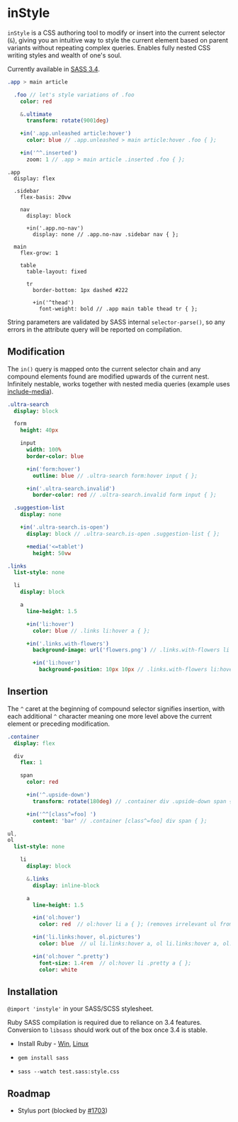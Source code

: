 # inStyle

`inStyle` is a CSS authoring tool to modify or insert into the current selector (`&`), giving you an intuitive way to style the current element based on parent variants without repeating complex queries. Enables fully nested CSS writing styles and wealth of one's soul.

Currently available in [SASS 3.4](src/instyle.sass).  

```Sass
.app > main article

  .foo // let's style variations of .foo
    color: red

    &.ultimate
      transform: rotate(9001deg)

    +in('.app.unleashed article:hover')
      color: blue // .app.unleashed > main article:hover .foo { };

    +in('^^.inserted')
      zoom: 1 // .app > main article .inserted .foo { };
```

```
.app
  display: flex

  .sidebar
    flex-basis: 20vw

    nav
      display: block

      +in('.app.no-nav')
        display: none // .app.no-nav .sidebar nav { };

  main
    flex-grow: 1

    table
      table-layout: fixed

      tr
        border-bottom: 1px dashed #222

        +in('^thead')
          font-weight: bold // .app main table thead tr { };
```

String parameters are validated by SASS internal `selector-parse()`, so any errors in the attribute query will be reported on compilation.

## Modification
The `in()` query is mapped onto the current selector chain and any compound elements found are modified upwards of the current nest. Infinitely nestable, works together with nested media queries (example uses [include-media](http://include-media.com/)).

```Sass
.ultra-search
  display: block

  form
    height: 40px

    input
      width: 100%
      border-color: blue

      +in('form:hover')
        outline: blue // .ultra-search form:hover input { };

      +in('.ultra-search.invalid')
        border-color: red // .ultra-search.invalid form input { };

  .suggestion-list
    display: none

    +in('.ultra-search.is-open')
      display: block // .ultra-search.is-open .suggestion-list { };

      +media('<=tablet')
        height: 50vw
```

```Sass
.links
  list-style: none

  li
    display: block

    a
      line-height: 1.5

      +in('li:hover')
        color: blue // .links li:hover a { };

      +in('.links.with-flowers')
        background-image: url('flowers.png') // .links.with-flowers li a { };

        +in('li:hover')
          background-position: 10px 10px // .links.with-flowers li:hover a { };
```

## Insertion
The `^` caret at the beginning of compound selector signifies insertion, with each additional `^` character meaning one more level above the current element or preceding modification.

```Sass
.container
  display: flex

  div
    flex: 1

    span
      color: red

      +in('^.upside-down')
        transform: rotate(180deg) // .container div .upside-down span { };

      +in('^^[class^=foo] ')
        content: 'bar' // .container [class^=foo] div span { };
```

```Sass
ul,
ol
  list-style: none

    li
      display: block

      &.links
        display: inline-block

      a
        line-height: 1.5

        +in('ol:hover')
          color: red  // ol:hover li a { }; (removes irrelevant ul from group)

        +in('li.links:hover, ol.pictures')
          color: blue  // ul li.links:hover a, ol li.links:hover a, ol.pictures li a { };

        +in('ol:hover ^.pretty')
          font-size: 1.4rem  // ol:hover li .pretty a { };
          color: white
```

## Installation

`@import 'instyle'` in your SASS/SCSS stylesheet.

Ruby SASS compilation is required due to reliance on 3.4 features. Conversion to `libsass` should work out of the box once 3.4 is stable.

- Install Ruby - [Win](http://rubyinstaller.org/), [Linux](https://www.ruby-lang.org/en/documentation/installation/#package-management-systems)

- `gem install sass`

- `sass --watch test.sass:style.css`

## Roadmap

- Stylus port (blocked by [#1703](https://github.com/stylus/stylus/issues/1703))
